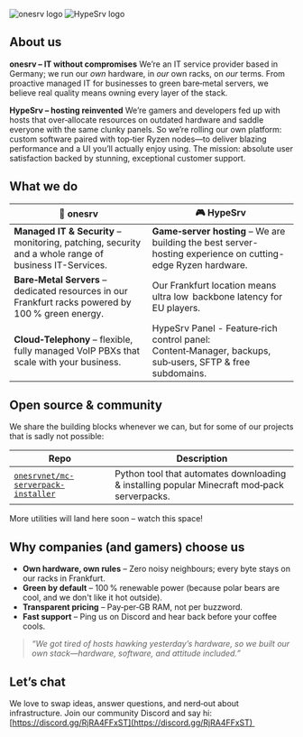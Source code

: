 
![onesrv logo](https://hypesrv.net/file/onesrv-full-(custom).png)
![HypeSrv logo](https://hypesrv.net/file/hypesrv.svg)

## About us

**onesrv – IT without compromises**
We’re an IT service provider based in Germany; we run our *own* hardware, in *our* own racks, on *our* terms. From proactive managed IT for businesses to green bare‑metal servers, we believe real quality means owning every layer of the stack.

**HypeSrv – hosting reinvented**
We’re gamers and developers fed up with hosts that over‑allocate resources on outdated hardware and saddle everyone with the same clunky panels. So we’re rolling our own platform: custom software paired with top‑tier Ryzen nodes—to deliver blazing performance and a UI you’ll actually enjoy using. The mission: absolute user satisfaction backed by stunning, exceptional customer support.


## What we do

| 💼  onesrv                                                                                            | 🎮  HypeSrv                                                                                                  |
| ----------------------------------------------------------------------------------------------------- | ------------------------------------------------------------------------------------------------------------ |
| **Managed IT & Security** – monitoring, patching, security and a whole range of business IT-Services. | **Game‑server hosting** – We are building the best server-hosting experience on cutting-edge Ryzen hardware. |
| **Bare‑Metal Servers** – dedicated resources in our Frankfurt racks powered by 100 % green energy.    | Our Frankfurt location means ultra low  backbone latency for EU players.                                     |
| **Cloud‑Telephony** – flexible, fully managed VoIP PBXs that scale with your business.                | HypeSrv Panel - Feature‑rich control panel: Content‑Manager, backups, sub‑users, SFTP & free subdomains.     |


## Open source & community

We share the building blocks whenever we can, but for some of our projects that is sadly not possible:

| Repo                                                                                        | Description                                                                                 |
| ------------------------------------------------------------------------------------------- | ------------------------------------------------------------------------------------------- |
| [`onesrvnet/mc-serverpack-installer`](https://github.com/onesrvnet/mc-serverpack-installer) | Python tool that automates downloading & installing popular Minecraft mod‑pack serverpacks. |

More utilities will land here soon – watch this space!


## Why companies (and gamers) choose us

* **Own hardware, own rules** – Zero noisy neighbours; every byte stays on our racks in Frankfurt.
* **Green by default** – 100 % renewable power (because polar bears are cool, and we don't like it hot outside).
* **Transparent pricing** – Pay‑per‑GB RAM, not per buzzword.
* **Fast support** – Ping us on Discord and hear back before your coffee cools.


> *“We got tired of hosts hawking yesterday’s hardware, so we built our own stack—hardware, software, and attitude included.”*


## Let’s chat

We love to swap ideas, answer questions, and nerd‑out about infrastructure. Join our community Discord and say hi: [https://discord.gg/RjRA4FFxST](https://discord.gg/RjRA4FFxST) 
